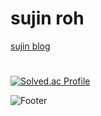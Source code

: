 # sujin roh

[sujin blog](https://marred-ellipse-3a1.notion.site/sujin-Roh-a19eaf3507df49e3b1631991095be358?pvs=4)

#
[![Solved.ac Profile](http://mazassumnida.wtf/api/mini/generate_badge?boj=suuz8201)](https://solved.ac/suuz8201)

![Footer](https://capsule-render.vercel.app/api?type=waving&color=auto&height=200&section=footer)
